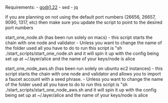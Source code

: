 Requirements:
    - go@1.22
    - sed
    - jq

If you are planning on not using the default port numbers (26656, 26657, 9090, 1317, etc) then make sure you update the script to point to the desired port numbers

start_one_node.sh (has been run solely on macs)
    - this script starts the chain with one node and validator
    - Unless you want to change the name of the folder used all you have to do to run this script is "sh ./start_scripts/start_one_node.sh and it will spin it up with the config being set up at ~/.layer/alice and the name of your keys/node is alice


start_one_node_aws.sh (has been run solely on ubuntu ec2 instances)
    - this script starts the chain with one node and validator and allows you to import a faucet account with a seed phrase.
    - Unless you want to change the name of the folder used all you have to do to run this script is "sh ./start_scripts/start_one_node_aws.sh and it will spin it up with the config being set up at ~/.layer/alice and the name of your keys/node is alice


